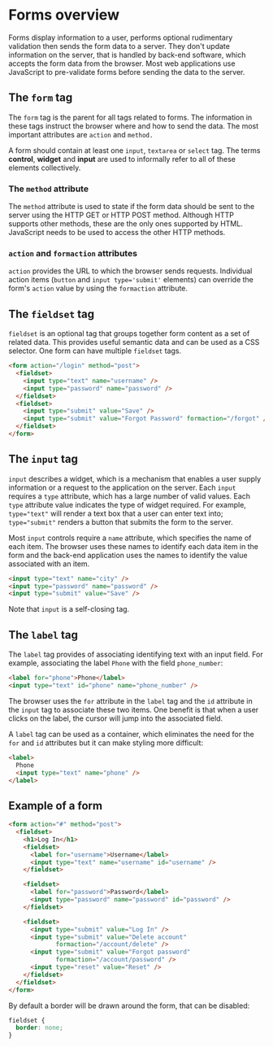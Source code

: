 # Forms overview

Forms display information to a user, performs optional rudimentary validation then sends the form data to a server. They don't update information on the server, that is handled by back-end software, which accepts the form data from the browser. Most web applications use JavaScript to pre-validate forms before sending the data to the server.

## The `form` tag

The `form` tag is the parent for all tags related to forms. The information in these tags instruct the browser where and how to send the data. The most important attributes are `action` and `method.`

A form should contain at least one `input`, `textarea` or `select` tag. The terms **control**, **widget** and **input** are used to informally refer to all of these elements collectively.

### The `method` attribute

The `method` attribute is used to state if the form data should be sent to the server using the HTTP GET or HTTP POST method. Although HTTP supports other methods, these are the only ones supported by HTML. JavaScript needs to be used to access the other HTTP methods.

### `action` and `formaction` attributes

`action` provides the URL to which the browser sends requests. Individual action items (`button` and `input type='submit'` elements) can override the form's `action` value by using the `formaction` attribute.

## The `fieldset` tag

`fieldset` is an optional tag that groups together form content as a set of related data. This provides useful semantic data and can be used as a CSS selector. One form can have multiple `fieldset` tags.

```html
<form action="/login" method="post">
  <fieldset>
    <input type="text" name="username" />
    <input type="password" name="password" />
  </fieldset>
  <fieldset>
    <input type="submit" value="Save" />
    <input type="submit" value="Forgot Password" formaction="/forgot" />
  </fieldset>
</form>
```

## The `input` tag

`input` describes a widget, which is a mechanism that enables a user supply information or a request to the application on the server. Each `input` requires a `type` attribute, which has a large number of valid values. Each `type` attribute value indicates the type of widget required. For example, `type="text"` will render a text box that a user can enter text into; `type="submit"` renders a button that submits the form to the server.

Most `input` controls require a `name` attribute, which specifies the name of each item. The browser uses these names to identify each data item in the form and the back-end application uses the names to identify the value associated with an item.

```html
<input type="text" name="city" />
<input type="password" name="password" />
<input type="submit" value="Save" />
```

Note that `input` is a self-closing tag.

## The `label` tag

The `label` tag provides of associating identifying text with an input field. For example, associating the label `Phone` with the field `phone_number`:

```html
<label for="phone">Phone</label>
<input type="text" id="phone" name="phone_number" />
```

The browser uses the `for` attribute in the `label` tag and the `id` attribute in the `input` tag to associate these two items. One benefit is that when a user clicks on the label, the cursor will jump into the associated field.

A `label` tag can be used as a container, which eliminates the need for the `for` and `id` attributes but it can make styling more difficult:

```html
<label>
  Phone
  <input type="text" name="phone" />
</label>
```

## Example of a form

```html
<form action="#" method="post">
  <fieldset>
    <h1>Log In</h1>
    <fieldset>
      <label for="username">Username</label>
      <input type="text" name="username" id="username" />
    </fieldset>

    <fieldset>
      <label for="password">Password</label>
      <input type="password" name="password" id="password" />
    </fieldset>

    <fieldset>
      <input type="submit" value="Log In" />
      <input type="submit" value="Delete account"
             formaction="/account/delete" />
      <input type="submit" value="Forgot password"
             formaction="/account/password" />
      <input type="reset" value="Reset" />
    </fieldset>
  </fieldset>
</form>
```

By default a border will be drawn around the form, that can be disabled:

```css
fieldset {
  border: none;
}
```